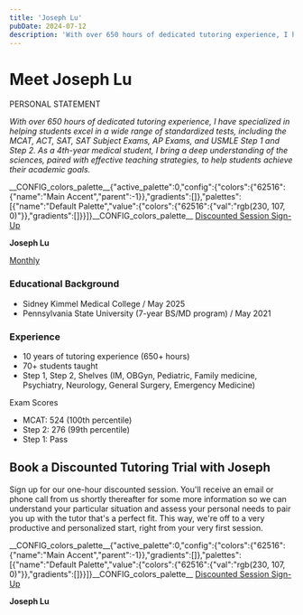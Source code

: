 ```yaml
---
title: 'Joseph Lu'
pubDate: 2024-07-12
description: 'With over 650 hours of dedicated tutoring experience, I have specialized in helping students excel in a wide range of standardized tests, including the MCA'
---
```


# Meet Joseph Lu

PERSONAL STATEMENT

_With over 650 hours of dedicated tutoring experience, I have specialized in helping students excel in a wide range of standardized tests, including the MCAT, ACT, SAT, SAT Subject Exams, AP Exams, and USMLE Step 1 and Step 2. As a 4th-year medical student, I bring a deep understanding of the sciences, paired with effective teaching strategies, to help students achieve their academic goals._

\_\_CONFIG_colors_palette\_\_{"active_palette":0,"config":{"colors":{"62516":{"name":"Main Accent","parent":-1}},"gradients":\[\]},"palettes":\[{"name":"Default Palette","value":{"colors":{"62516":{"val":"rgb(230, 107, 0)"}},"gradients":\[\]}}\]}\_\_CONFIG_colors_palette\_\_ [Discounted Session Sign-Up](/purchase-discounted-session/)

**Joseph Lu**

[Monthly](#)

### Educational Background

- Sidney Kimmel Medical College / May 2025
- Pennsylvania State University (7-year BS/MD program) / May 2021

### Experience

- 10 years of tutoring experience (650+ hours)
- 70+ students taught
- Step 1, Step 2, Shelves (IM, OBGyn, Pediatric, Family medicine, Psychiatry, Neurology, General Surgery, Emergency Medicine)

Exam Scores

- MCAT: 524 (100th percentile)
- Step 2: 276 (99th percentile)
- Step 1: Pass

## Book a Discounted Tutoring Trial with Joseph

Sign up for our one-hour discounted session. You'll receive an email or phone call from us shortly thereafter for some more information so we can understand your particular situation and assess your personal needs to pair you up with the tutor that's a perfect fit. This way, we're off to a very productive and personalized start, right from your very first session.

\_\_CONFIG_colors_palette\_\_{"active_palette":0,"config":{"colors":{"62516":{"name":"Main Accent","parent":-1}},"gradients":\[\]},"palettes":\[{"name":"Default Palette","value":{"colors":{"62516":{"val":"rgb(230, 107, 0)"}},"gradients":\[\]}}\]}\_\_CONFIG_colors_palette\_\_ [Discounted Session Sign-Up](/purchase-discounted-session/)

**Joseph Lu**
